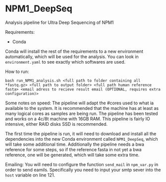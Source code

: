 # NPM1_DeepSeq
Analysis pipeline for Ultra Deep Sequencing of NPM1

Requirements:

- Conda

Conda will install the rest of the requirements to a new environment automatically, which will be used for the analysis. You can look in `environment.yaml` to see exactly which softwares are used.

How to run:

    bash run_NPM1_analysis.sh <full path to folder containing all *fastq.gz> <full path to output folder> <full path human reference fasta> <email adress to recieve result email (OPTIONAL, requires extra configuration)>

Some notes on speed: The pipeline will adapt the #cores used to what ia available to the system. It is recommended that the machine has at least as many logical cores as samples are being run. The pipeline has been tested and works on a 4c/8t machine with 16GB RAM. This pipeline is fairly IO intensive, either RAID disks SSD is recommended.

The first time the pipeline is run, it will need to download and install all the dependencies into the new Conda environment called `NPM1_DeepSeq`, which will take some additional time. Additionally the pipeline needs a bwa reference for some steps, so if the reference fasta in not yet a bwa reference, one will be generated, which will take some extra time.

Emailing:
You will need to configure the function `send_mail` in `npm_var.py` in order to send eamils. Specifically you need to input your smtp sever into the `host` variable on line 121.  
